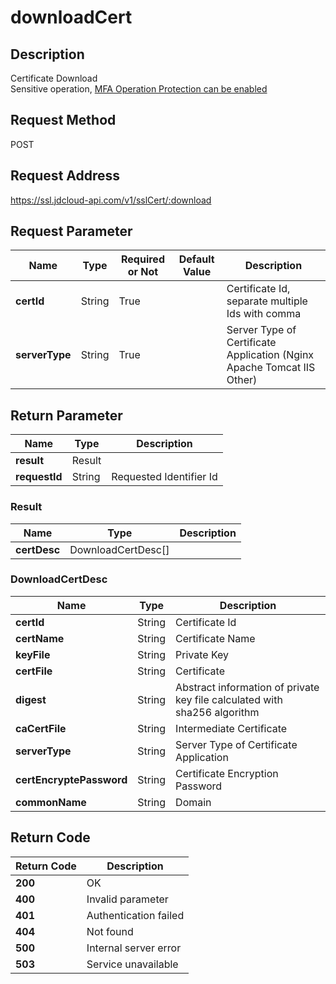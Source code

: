 # downloadCert


## Description
Certificate Download<br>Sensitive operation, <a href="https://docs.jdcloud.com/en/security-operation-protection/operation-protection">MFA Operation Protection can be enabled</a>

## Request Method
POST

## Request Address
https://ssl.jdcloud-api.com/v1/sslCert/:download

## Request Parameter
| Name       | Type   | Required or Not | Default Value | Description                                                |
| ---------- | ------ | -------- | ------ | --------------------------------------------------- |
| **certId** | String | True     |        | Certificate Id, separate multiple Ids with comma                           |
| **serverType** | String | True     |        | Server Type of Certificate Application (Nginx Apache Tomcat IIS Other) |


## Return Parameter
| Name          | Type   | Description         |
| ------------- | ------ | ------------ |
| **result**    | Result |              |
| **requestId** | String | Requested Identifier Id |

### Result
| Name         | Type               | Description |
| ------------ | ------------------ | ---- |
| **certDesc** | DownloadCertDesc[] |      |
### DownloadCertDesc
| Name                 | Type   | Description                                   |
| -------------------- | ------ | -------------------------------------- |
| **certId**           | String | Certificate Id                                 |
| **certName**         | String | Certificate Name                               |
| **keyFile**          | String | Private Key                                   |
| **certFile**         | String | Certificate                                   |
| **digest**           | String | Abstract information of private key file calculated with sha256 algorithm |
| **caCertFile**           | String | Intermediate Certificate                               |
| **serverType**           | String | Server Type of Certificate Application                     |
| **certEncryptePassword** | String | Certificate Encryption Password                           |
| **commonName**           | String | Domain                                   |

## Return Code
| Return Code  | Description                  |
| ------- | --------------------- |
| **200** | OK                    |
| **400** | Invalid parameter     |
| **401** | Authentication failed |
| **404** | Not found             |
| **500** | Internal server error |
| **503** | Service unavailable   |
